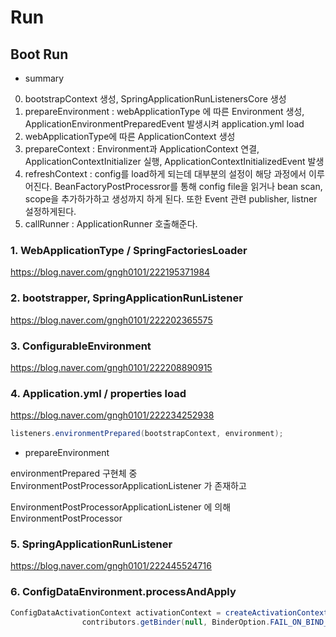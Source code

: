 # Run 

## Boot Run

- summary
0. bootstrapContext 생성, SpringApplicationRunListenersCore 생성    
1. prepareEnvironment : webApplicationType 에 따른 Environment 생성, ApplicationEnvironmentPreparedEvent 발생시켜 application.yml load 
2. webApplicationType에 따른 ApplicationContext 생성 
3. prepareContext : Environment과 ApplicationContext 연결, ApplicationContextInitializer 실행, ApplicationContextInitializedEvent 발생 
4. refreshContext : config를 load하게 되는데 대부분의 설정이 해당 과정에서 이루어진다.
BeanFactoryPostProcessror를 통해 config file을 읽거나 bean scan, scope을 추가하가하고 생성까지 하게 된다.
또한 Event 관련 publisher, listner 설정하게된다.
5. callRunner : ApplicationRunner 호출해준다.
 

### 1. WebApplicationType / SpringFactoriesLoader

https://blog.naver.com/gngh0101/222195371984

### 2. bootstrapper, SpringApplicationRunListener

https://blog.naver.com/gngh0101/222202365575

### 3. ConfigurableEnvironment

https://blog.naver.com/gngh0101/222208890915

### 4. Application.yml / properties load
  
https://blog.naver.com/gngh0101/222234252938

~~~java
listeners.environmentPrepared(bootstrapContext, environment);
~~~
- prepareEnvironment


environmentPrepared 구현체 중 EnvironmentPostProcessorApplicationListener 가 존재하고

EnvironmentPostProcessorApplicationListener 에 의해 EnvironmentPostProcessor





### 5. SpringApplicationRunListener

https://blog.naver.com/gngh0101/222445524716

### 6. ConfigDataEnvironment.processAndApply

~~~java
ConfigDataActivationContext activationContext = createActivationContext(
				contributors.getBinder(null, BinderOption.FAIL_ON_BIND_TO_INACTIVE_SOURCE));
~~~
